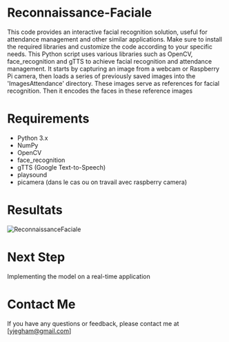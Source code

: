 # Reconnaissance-Faciale
This code provides an interactive facial recognition solution, useful for attendance management and other similar applications. Make sure to install the required libraries and customize the code according to your specific needs. This Python script uses various libraries such as OpenCV, face_recognition and gTTS to achieve facial recognition and attendance management. It starts by capturing an image from a webcam or Raspberry Pi camera, then loads a series of previously saved images into the 'ImagesAttendance' directory. These images serve as references for facial recognition. Then it encodes the faces in these reference images
# Requirements
* Python 3.x
* NumPy
* OpenCV
* face_recognition
* gTTS (Google Text-to-Speech)
* playsound
* picamera (dans le cas ou on travail avec raspberry camera)
  
# Resultats

![ReconnaissanceFaciale](https://github.com/Yassine-Jegham/Reconnaissance-Faciale/assets/116890996/4943d434-b2b7-42b2-a826-0f096a91b7ae)

# Next Step 
Implementing the model on a real-time application

# Contact Me
If you have any questions or feedback, please contact me at [yjegham@gmail.com]

